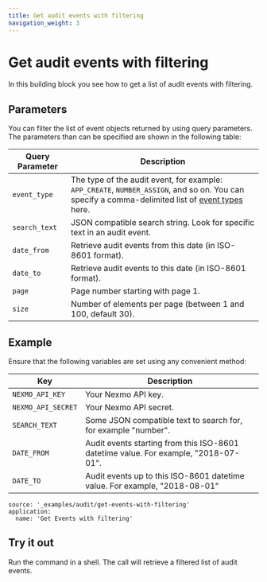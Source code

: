 ```yaml
---
title: Get audit events with filtering
navigation_weight: 3
---
```


# Get audit events with filtering

In this building block you see how to get a list of audit events with filtering.

## Parameters

You can filter the list of event objects returned by using query parameters. The parameters than can be specified are shown in the following table:

Query Parameter | Description
--- | ---
`event_type` | The type of the audit event, for example: `APP_CREATE`, `NUMBER_ASSIGN`, and so on. You can specify a comma-delimited list of [event types](/audit/guides/audit-events#audit-event-types) here.
`search_text` | JSON compatible search string. Look for specific text in an audit event.
`date_from` | Retrieve audit events from this date (in ISO-8601 format).
`date_to` | Retrieve audit events to this date (in ISO-8601 format).
`page` | Page number starting with page 1.
`size` | Number of elements per page (between 1 and 100, default 30).

## Example

Ensure that the following variables are set using any convenient method:

Key | Description
-- | --
`NEXMO_API_KEY` | Your Nexmo API key.
`NEXMO_API_SECRET` | Your Nexmo API secret.
`SEARCH_TEXT` | Some JSON compatible text to search for, for example "number".
`DATE_FROM` | Audit events starting from this ISO-8601 datetime value. For example, "2018-07-01".
`DATE_TO` | Audit events up to this ISO-8601 datetime value. For example, "2018-08-01"


```building_blocks
source: '_examples/audit/get-events-with-filtering'
application:
  name: 'Get Events with filtering'
```

## Try it out

Run the command in a shell. The call will retrieve a filtered list of audit events.